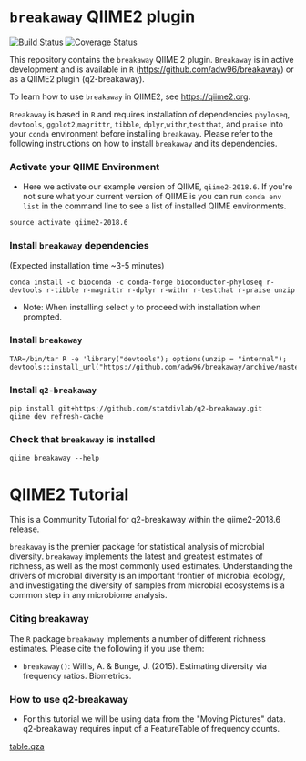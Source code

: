 # `breakaway` QIIME2 plugin

[![Build Status](https://travis-ci.org/qiime2/q2-breakaway.svg?branch=master)](https://travis-ci.org/qiime2/q2-breakaway)
[![Coverage Status](https://coveralls.io/repos/github/qiime2/q2-breakaway/badge.svg?branch=master)](https://coveralls.io/github/qiime2/q2-breakaway?branch=master)

This repository contains the `breakaway` QIIME 2 plugin. `Breakaway` is in active development and is available in `R` (https://github.com/adw96/breakaway) or as a QIIME2 plugin (q2-breakaway).

To learn how to use `breakaway` in QIIME2, see https://qiime2.org.

`Breakaway` is based in `R` and requires installation of dependencies `phyloseq`, `devtools`, `ggplot2`,`magrittr`, `tibble`, `dplyr`,`withr`,`testthat`, and `praise` into your `conda` environment before installing `breakaway`. Please refer to the following instructions on how to install `breakaway` and its dependencies.


### Activate your QIIME Environment

- Here we activate our example version of QIIME, `qiime2-2018.6`. If you're not sure what your current version of QIIME is you can run `conda env list` in the command line to see a list of installed QIIME environments.

```
source activate qiime2-2018.6
```

### Install `breakaway` dependencies

(Expected installation time ~3-5 minutes)

```
conda install -c bioconda -c conda-forge bioconductor-phyloseq r-devtools r-tibble r-magrittr r-dplyr r-withr r-testthat r-praise unzip
```

- Note: When installing select `y` to proceed with installation when prompted.

### Install `breakaway` <br>

```
TAR=/bin/tar R -e 'library("devtools"); options(unzip = "internal"); devtools::install_url("https://github.com/adw96/breakaway/archive/master.zip")'
```

### Install `q2-breakaway`

```
pip install git+https://github.com/statdivlab/q2-breakaway.git
qiime dev refresh-cache
```


### Check that `breakaway` is installed <br>

```
qiime breakaway --help
```


# QIIME2 Tutorial
This is a Community Tutorial for q2-breakaway within the qiime2-2018.6 release.

`breakaway` is the premier package for statistical analysis of microbial
diversity. `breakaway` implements the latest and greatest estimates of
richness, as well as the most commonly used estimates. Understanding the
drivers of microbial diversity is an important frontier of microbial
ecology, and investigating the diversity of samples from microbial
ecosystems is a common step in any microbiome analysis.

### Citing breakaway

The `R` package `breakaway` implements a number of different richness
estimates. Please cite the following if you use them:

  - `breakaway()`: Willis, A. & Bunge, J. (2015).
    Estimating diversity via frequency ratios. Biometrics.

### How to use q2-breakaway
- For this tutorial we will be using data from the "Moving Pictures" data. q2-breakaway requires input of a FeatureTable of frequency counts.

<a href="https://github.com/paulinetrinh/data/blob/master/table.qza" target="_blank"> table.qza </a>
